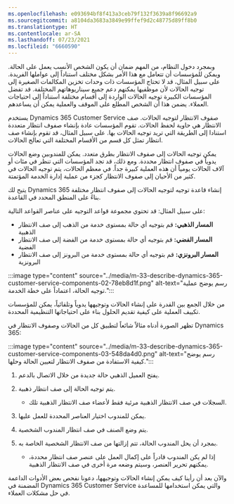```yaml
---
ms.openlocfilehash: e093694bf8f413a3ceb79f132f3639a8f96692a9
ms.sourcegitcommit: a8104da3683a3849e99ffef9d2c48775d89ff8b0
ms.translationtype: HT
ms.contentlocale: ar-SA
ms.lasthandoff: 07/23/2021
ms.locfileid: "6660590"
---
```

وبمجرد دخول النظام، من المهم ضمان أن يكون الشخص الأنسب يعمل على الحالة. ويمكن للمؤسسات أن تتعامل مع هذا الأمر بشكل مختلف استناداً إلى عواملها الفريدة. على سبيل المثال، قد لا تحتاج المؤسسات ذات وحدات تخزين المكالمات الصغيرة إلى توجيه الحالات لأن موظفيها يمكنهم دعم جميع سيناريوهاتهم المختلفة. قد تفضل المؤسسات الكبيرة توجيه الحالات الواردة إلى أقسام مختلفة استناداً إلى احتياجات العملاء. يضمن هذا أن الشخص المطلع على الموقف والعملية يمكن أن يساعدهم.

يستخدم Dynamics 365 Customer Service صفوف الانتظار لتوجيه الحالات. صف الانتظار هي حاوية لحفظ الحالات. تقوم المؤسسات عادة بإنشاء صفوف انتظار متعددة استنادا إلى الطريقة التي تريد توجيه الحالات بها. على سبيل المثال، قد تقوم بإنشاء صف انتظار تمثل كل قسم من الأقسام المختلفة التي تعالج الحالات.

يمكن توجيه الحالات إلى صفوف الانتظار بطرق متعدد. يمكن للمندوبين وضع الحالات يدوياً في صفوف انتظار محددة. ومع ذلك، قد تجد المؤسسات التي تنظر في مئات أو آلاف الحالات يومياً أن هذه العملية كبيرة جداً. في معظم الحالات، يتم توجيه الحالات في كثير من الأحيان إلى صفوف الانتظار كجزء من عملية إدارة الخدمة المؤتمتة.

يتيح لك Dynamics 365 إنشاء قاعدة توجيه لتوجيه الحالات إلى صفوف انتظار مختلفة بناءً على المنطق المحدد في القاعدة.

على سبيل المثال: قد تحتوي مجموعة قواعد التوجيه على عناصر القواعد التالية:

 -  **المسار الذهبي:** قم بتوجيه أي حالة بمستوى خدمة من الذهب إلى صف الانتظار الذهبية
 -  **المسار الفضي:** قم بتوجيه أي حالة بمستوى خدمة من الفضة إلى صف الانتظار الفضية
 -  **المسار البرونزي:** قم بتوجيه أي حالة بمستوى خدمة من البرونز إلى صف الانتظار البرونزية

:::image type="content" source="../media/m-33-describe-dynamics-365-customer-service-components-02-78eb8d1f.png" alt-text="رسم يوضح عملية توجيه الحالة، اعتماداً على خطة الخدمة.":::


من خلال الجمع بين القدرة على إنشاء الحالات وتوجيهها يدوياً وتلقائياً، يمكن للمؤسسات تكييف العملية على كيفية تقديم الحلول بناء على احتياجاتها التنظيمية المحددة.

تظهر الصورة أدناه مثالاً شائعاً لتطبيق كل من الحالات وصفوف الانتظار في Dynamics 365:

:::image type="content" source="../media/m-33-describe-dynamics-365-customer-service-components-03-548da4d0.png" alt-text="رسم يوضح كيفية الاستفادة من صفوف الانتظار لتعيين الحالة وحلها.":::


1.  يفتح العميل الذهبي حالة جديدة من خلال الاتصال بالدعم.
2.  يتم توجيه الحالة إلى صف انتظار ذهبية.
    
     -  السجلات في صف الانتظار الذهبية مرئية فقط لأعضاء صف الانتظار الذهبية تلك.
3.  يمكن للمندوب اختيار العناصر المحددة للعمل عليها.
4.  يتم وضع الصنف في صف انتظار المندوب الشخصية.
5.  بمجرد أن يحل المندوب الحالة، تتم إزالتها من صف الانتظار الشخصية الخاصة به.
    
     -  إذا لم يكن المندوب قادراً على إكمال العمل على عنصر صف انتظار محددة، يمكنهم تحرير العنصر، وسيتم وضعه مرة أخرى في صف الانتظار الذهبية.

والآن بعد أن رأينا كيف يمكن إنشاء الحالات وتوجيهها، دعونا نفحص بعض الأدوات الداعمة المضمنة في Dynamics 365 Customer Service والتي يمكن استخدامها للمساعدة في حل مشكلات العملاء.
